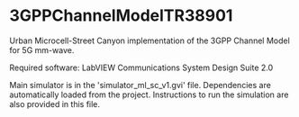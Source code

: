 # 3GPPChannelModelTR38901
Urban Microcell-Street Canyon implementation of the 3GPP Channel Model for 5G mm-wave.

Required software: LabVIEW Communications System Design Suite 2.0

Main simulator is in the 'simulator_ml_sc_v1.gvi' file. Dependencies are automatically loaded from the project. Instructions to run the simulation are also provided in this file.
